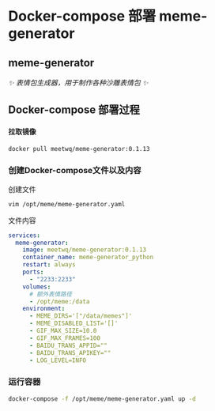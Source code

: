 # Docker-compose  部署 meme-generator



## meme-generator

*✨ 表情包生成器，用于制作各种沙雕表情包 ✨*



## Docker-compose 部署过程



#### 拉取镜像

```bash
docker pull meetwq/meme-generator:0.1.13
```



### 创建Docker-compose文件以及内容

创建文件

```bash
vim /opt/meme/meme-generator.yaml
```

文件内容

```yaml
services:
  meme-generator:
    image: meetwq/meme-generator:0.1.13
    container_name: meme-generator_python
    restart: always
    ports:
      - "2233:2233"
    volumes:
      # 额外表情路径
      - /opt/meme:/data
    environment:
      - MEME_DIRS='["/data/memes"]'
      - MEME_DISABLED_LIST='[]'
      - GIF_MAX_SIZE=10.0
      - GIF_MAX_FRAMES=100
      - BAIDU_TRANS_APPID=""
      - BAIDU_TRANS_APIKEY=""
      - LOG_LEVEL=INFO
```

### 运行容器

```bash
docker-compose -f /opt/meme/meme-generator.yaml up -d
```

